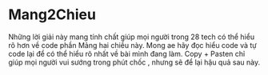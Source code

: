 # Mang2Chieu
Những lời giải này mang tính chất giúp mọi người trong 28 tech có thể hiểu rõ hơn về code phần Mảng hai chiều này. Mong ae hãy đọc hiểu code và tự code lại để có thể hiểu rõ nhất về bài mình đang làm. Copy + Pasten chỉ giúp mọi người vui sướng trong phút chốc , nhưng sẽ để lại hậu quả sau này.
